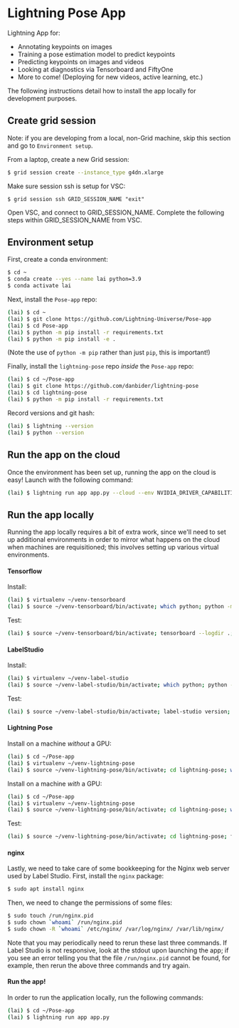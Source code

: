 # Lightning Pose App

Lightning App for:
* Annotating keypoints on images
* Training a pose estimation model to predict keypoints
* Predicting keypoints on images and videos
* Looking at diagnostics via Tensorboard and FiftyOne
* More to come! (Deploying for new videos, active learning, etc.)

The following instructions detail how to install the app locally for development purposes.

## Create grid session 
Note: if you are developing from a local, non-Grid machine, skip this section and go to 
`Environment setup`.

From a laptop, create a new Grid session:
```bash
$ grid session create --instance_type g4dn.xlarge 
```

Make sure session ssh is setup for VSC:
```
$ grid session ssh GRID_SESSION_NAME "exit"
```

Open VSC, and connect to GRID_SESSION_NAME. Complete the following steps within 
GRID_SESSION_NAME from VSC.

## Environment setup 

First, create a conda environment:
```bash
$ cd ~
$ conda create --yes --name lai python=3.9
$ conda activate lai
```

Next, install the `Pose-app` repo:
```bash
(lai) $ cd ~
(lai) $ git clone https://github.com/Lightning-Universe/Pose-app
(lai) $ cd Pose-app
(lai) $ python -m pip install -r requirements.txt
(lai) $ python -m pip install -e .
```
(Note the use of `python -m pip` rather than just `pip`, this is important!)

Finally, install the `lightning-pose` repo _inside_ the `Pose-app` repo:
```bash
(lai) $ cd ~/Pose-app
(lai) $ git clone https://github.com/danbider/lightning-pose
(lai) $ cd lightning-pose
(lai) $ python -m pip install -r requirements.txt
```

Record versions and git hash:
```bash
(lai) $ lightning --version
(lai) $ python --version
```

## Run the app on the cloud
Once the environment has been set up, running the app on the cloud is easy! Launch with the
following command:
```bash
(lai) $ lightning run app app.py --cloud --env NVIDIA_DRIVER_CAPABILITIES=compute,utility,video
```

## Run the app locally
Running the app locally requires a bit of extra work, since we'll need to set up additional 
environments in order to mirror what happens on the cloud when machines are requisitioned;
this involves setting up various virtual environments.

#### Tensorflow
Install:
```bash
(lai) $ virtualenv ~/venv-tensorboard 
(lai) $ source ~/venv-tensorboard/bin/activate; which python; python -m pip install tensorflow tensorboard; deactivate
```
Test:
```bash
(lai) $ source ~/venv-tensorboard/bin/activate; tensorboard --logdir .; deactivate
```

#### LabelStudio
Install:
```bash
(lai) $ virtualenv ~/venv-label-studio 
(lai) $ source ~/venv-label-studio/bin/activate; which python; python -m pip install label-studio label-studio-sdk; deactivate
```
Test:
```bash
(lai) $ source ~/venv-label-studio/bin/activate; label-studio version; deactivate
```

#### Lightning Pose
Install on a machine _without_ a GPU:
```bash
(lai) $ cd ~/Pose-app
(lai) $ virtualenv ~/venv-lightning-pose
(lai) $ source ~/venv-lightning-pose/bin/activate; cd lightning-pose; which python; python -m pip install -e .; cd ..; deactivate
```

Install on a machine _with_ a GPU:
```bash
(lai) $ cd ~/Pose-app
(lai) $ virtualenv ~/venv-lightning-pose
(lai) $ source ~/venv-lightning-pose/bin/activate; cd lightning-pose; which python; python -m pip install -r requirements.txt; cd ..; deactivate
```

Test:
```bash
(lai) $ source ~/venv-lightning-pose/bin/activate; cd lightning-pose; fiftyone app launch; cd ..; deactivate
```

#### nginx
Lastly, we need to take care of some bookkeeping for the Nginx web server used by Label Studio. 
First, install the `nginx` package:
```bash
$ sudo apt install nginx
```

Then, we need to change the permissions of some files:
```bash
$ sudo touch /run/nginx.pid
$ sudo chown `whoami` /run/nginx.pid
$ sudo chown -R `whoami` /etc/nginx/ /var/log/nginx/ /var/lib/nginx/
```
Note that you may periodically need to rerun these last three commands. If Label Studio is not
responsive, look at the stdout upon launching the app; if you see an error telling you that
the file `/run/nginx.pid` cannot be found, for example, then rerun the above three commands and
try again.  

#### Run the app!

In order to run the application locally, run the following commands:

```bash
(lai) $ cd ~/Pose-app
(lai) $ lightning run app app.py
```
